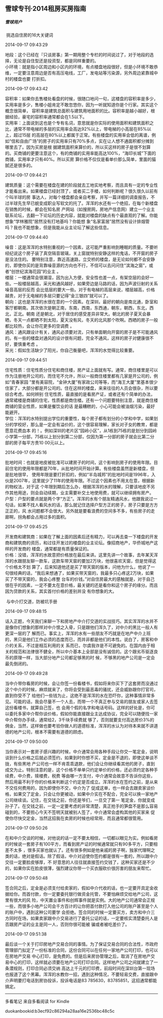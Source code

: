 ## 雪球专刊·2014租房买房指南

##### 雪球用户



 挑选自住房的16大关键词



2014-09-17 09:43:29

地段：这个已经在『只谈房事』第一期用整个专栏的时间说过了，对于地段的选择，无论是自住型还是投资型，都是同样重要的。  
小环境：就是指小区周边和小区内的环境，有点楼盘地段很好，但是小环境不敢恭维，一定要注意周边是否有高压电线，工厂，发电站等污染源，另外周边紧靠城中村的楼盘也要
打折扣。



2014-09-17 09:43:42

容积率：如果你去售楼处看盘的时候，很随口地问一句，这楼盘的容积率是多少，实用率是多少，售楼小姐肯定不敢忽悠你，因为一听就知道你是个行家。其实这个概念很简单，
容积率是建筑总面积与建筑用地面积的比。容积率是越小越好，根据经验，豪宅的容积率通常都会在1.5以下。  
实用率：上面说到这也是个专有名词，意思就是你实际的使用面积和建筑面积之比，通常不带电梯的多层的实用率会高达92%以上，带电梯的小高层在85%以上，超过15层
的高层在80%以上都属于正常。有些楼盘的实用率会低的离谱，例如“信和自由广场”的房子的实用率只有70%多点，实在让人想不通面积都分摊到哪里去了。因为买房是根
据建筑面积来算价的，所以买这样的房子是很不划算的。买商铺的更要注意这个，有的商铺的实用率能高达100%，“海印长城”下面的商铺，实用率才只有40%。所以买房
算价格不仅仅是看单价那么简单，里面的猫腻还是很多的。



2014-09-17 09:44:21

建筑质量：这个需要在楼盘在建的阶段就去工地实地考察，而且具有一定的专业性才能看出来。如果楼盘已经封顶了，或者买二手楼，如何判断呢？很久很久以前有个叫半球的房
事达人，对每个楼盘都会亲自考察，并写一篇详细的调查报告，不过半球先生早已蜕变成职业写软文的托了。浑浑的水还有一个绝招，在每个新楼盘在销售的时候，都会在知名房
产网站（如搜房网，房地产信息网）建立一个业主联系论坛，去翻一下论坛的历史内容，就能对楼盘的缺点有个最直观的了解。你能想象“学林雅院”居然没有打地基吗？你能想
象“名家富居”居然没有设计排烟管吗？我也不能想象，但是我能从业主论坛了解这些信息。



2014-09-17 09:44:40

噪音：这是浑浑的水特别重视的一个因素，这可能严重影响到睡眠的质量。不要听经纪说这个房子装了真空隔音玻璃，关上窗就特别安静这样的鬼话，不开窗的房子是没法住的。
要特别注意，靠近高速路，立交桥的楼盘，是无论如何都不会安静的，即使你买的是背靠噪音源的方向也不行，不信可以去问问住“滨海之窗”，或者“创世纪滨海花园”的业主
。  
楼层：一楼通常会很潮湿，因为出入方便，安全性也差一点，有架空层的会好一些。一般楼层越高，采光和通风越好，如果旁边是马路的话，因为声波衍射的关系噪音高层的反而
会比低层的要大一些。对于有电梯的高层来说，楼层越高，价格越贵，对于无电梯的多层只要记得“金三银四”就可以了。  
朝向：这也是浑浑的水很在意的一个因素。在深圳，最好的朝向是南北通，卧室和客厅都朝南。其次依次是朝正南，东南，西南，东西通，朝东，朝西，东北，西北，正北。朝南
还是朝北，对于居住的感受差异非常大。朝北的房子夏天会暴晒，冬天一点都晒不到太阳，夏天没有风，冬天的北风那个吹啊。西晒的房子一般都比较热，会让你花更多的空调费
。  
通风：通风跟设计有关，通风必须要对流，只有单面朝向开窗的房子是不可能通风的。有一些的楼盘对通风的设计很有问题，完全不通风，这样的房子对健康很不好，要慎重考虑
。  
采光：假如生活缺少了阳光，你自己衡量吧，浑浑的水觉得比较重要。



2014-09-17 09:44:51

住宅性质：住宅性质分住宅和商住楼，房产证上面就有写。通常，商住楼里是可以作为注册地开公司的，而住宅不允许，所以一般商住楼里都有几家是开公司的，例如“青春家园
”里有美容院，“金钟大厦”有家政公司等等，而“海王大厦”里基本很少住家了，大部分都是开公司的。住在这样的楼盘，来来往往的人员会很杂，所以要综合考虑。如何辨别
住宅性质，最直接的是看房产证，或者还有个简单的办法，通常裙楼是商铺的住宅，性质都是商住楼。还有一个问题要特别注意，就是商住楼商铺的营业性质，如果是餐饮业的话
是最糟糕的，小心可能会被油烟污染，最好能避开。  
学位：浑浑的水特别提出学位的重要性，每个房子都有划分的小学和中学，如果划分的学校好，那么是一定会有溢价的，这个很容易理解，家长对子女的教育，都是愿意花费血本
的！。例如深圳的老片区“园岭小区”，从1栋到75栋的是划分到园岭小学第一分部，75栋以上划分到第二分部，仅因为第一分部的房子就会比第二分部的房子每平方贵10
00元以上。



2014-09-17 09:45:16

批地时间：也就是地皮被批准可以建房子的时间，这个影响到房子的使用年限。目前住宅的使用年限都是70年，从批地时间开始计算。有些楼盘虽然是新楼盘，但是批地很早，
使用年限是要打折扣的，例如“半岛城邦”的批地时间是1996年，入伙是2007年，这里就少了11年的使用年限。不过这个因素也不用太在意，根据新的物权法，对于这
个年限到期后怎么办，根据浑浑的水的理解，只要该地皮不另作其他用途，则会自动续期，业主需要补交土地使用费，就可以继续拥有房产。  
户型：户型的要点就是两个字“方正”。浑浑的水有个朋友精通风水，他跟我说过一句话，如果不找人看风水的话，那么就记住选择户型方正的房子，房子只要是方方正正的，风
水问题都不会很大。另外就是要看浪费的空间多不多，有些房子的走廊啊，拐角都会占用过多的面积。



2014-09-17 09:45:25

开发商和建筑商：如果在了解上面的因素后还有精力，可以再去查一下楼盘的开发商和建筑商的资历，和过往开发过的楼盘的业主论坛。像招商地产，华侨城地产这样的开发商的
楼盘，通常都是有质量保证的。  
价格：没错，浑浑的水故意把价格放在最后来讲。这里先讲一个故事，去年某天浑浑的水跟朋友聊一款车，这款车带天窗的要加2万块，他很喜欢天窗，但是觉得这个价格太不划
算了，后来知道他还是买了带天窗的版本，问他为什么，他说了一句很经典的话，“我后来想通了，如果买带天窗的，我最多只心疼这2万块，如果买了不带天窗的，我会心疼整
台车的价钱。”对自住房最大的感触就是，对于自己很在乎的因素，一定不要太在意价格，最关键的还是看你和这个房子的缘分。而且因为贷款的关系，其实首付价格的差别并没
有你想象的大。



 与中介打交道，防被坑手册



2014-09-17 09:48:15

话入正题，今天我们来聊一下和房地产中介打交道的实战技巧。其实浑浑的水并不是像你们想象的那样对中介恨之入骨，只是跟他们浑久了，对中介的黑比一般人有更深一层的了
解而已。事实上，浑浑的水有一些朋友不巧就是在地产中介上班的，黑只是他们工作必须的态度而已，而并非都是他们的本性。说白了，房客和中介的关系，不过是相互利用的关
系而已，尔虞我诈是不可避免的。在国内由于相关的规范和法律很不健全，所以中介基本上全部是没有诚信的。这个跟劣币驱逐良币的原理一样，当大部分地产公司都足够黑的时
候，不够黑的地产公司是一定会最先倒闭的。



2014-09-17 09:49:28

当中介带你看房的时候，会让你签一份看楼书，假如将来你买下了这套房而没通过这个中介的时候，麻烦就来了，你将会受到最恶毒的骚扰，还会威胁跟你打官司，直到你受不了
给他们一些钱为止，这绝不是浑浑的水在恐吓你，这种事情非常多见。可能的话，我会尽量不一个人去，而带一个不真正参与交易的朋友或家人去签这份看楼书，就算自己签，也
会用个假的名字和电话号码。这样的好处是，你可以委托多家中介帮你谈价格，假如你能直接跟业主达成协议，完全可以随便找一家中介帮你办手续，通常给2，3千块手续费就
够了，否则就要支付高达房价3%的佣金，当然，这样做也要考验你做人的道德标准，浑浑的水认为对待本来就不讲道德的地产公司，根本不需要有道德的顾虑。



2014-09-17 09:50:00

当你表示对一套房子感兴趣的时候，中介通常会用各种手段让你交一笔定金，说明谈到什么价格之后就必须签约，如果到时你想不买，定金是不退的，即使这单谈不拢，有些黑地
产公司也一样不肯乖乖退款，他们会让你继续看其他的房子，直到成交为止。特别注意的是，这个价格不单单只约定单价的价格，还必须约定各种手续费，中介费，赎楼费，税费
等由哪一方支付，中介通常会故意不告诉你这些，然后用最不利于你的价格来判断这个约定是否成立。浑浑的水在签约之前，是从来不交任何费用的，因为即使你不交，中介为了
促成这单，也一样会去跟卖家谈价格，如果交了定金，只会让你更被动，如果中介实在不配合，完全可以换一家地产公司继续谈。记住，在交钱之前，你还是爷们，一旦交了第一
笔定金，你就变成孙子了。在交钱之前，一定一定要考虑的非常清楚，真正抢手的笋盘不是那么容易碰到的，不要担心今天不签明天就被别人签了，中介通常会虚构其他的买家来
促使你尽快交定金，当然这招我在卖房的时候也经常用，而且通常都很管用。



2014-09-17 09:50:26

在和中介交谈的时候，对他说的话一定不要太相信，一切都以眼见为实。例如看房的时候说一套房子有100平方，而看到房产证的时候通常就只有90多平方，只要相差不太多
，很多买家也就认了。还有很多例如是他亲戚的房子啊，独家代理啊之类的话，绝对是假话。除了假话，中介对迫使你签约都是很有一套的，所以跟中介交往一定要脸皮够厚，不
好意思的人往往就直接签约交钱了，这种买家还是不少的，如果你实在脸皮很薄，强烈建议你带一个买衣服砍价很厉害的朋友来帮忙。



2014-09-17 09:50:48

签合同之后，定金是必须支付给卖家的，假如中介代收的话，也一定要开具定金收据给你。而首付款，你一定要委托银行做资金托管，不要怕麻烦交给地产公司，这里有很大的风
险，中天置业事件和创辉事件就是实例。大的地产公司通常会正规一些，而很多小地产公司会千方百计的让你把首付款打入他公司的账户甚至是个人的账户中，遇到这种公司要学
会拒绝。签合同的时候一定要买方，卖方和中介三方同时在场，如果卖家跟中介交易进行了委托公证的话，一定要核实清楚委托人是否跟房产证的业主是同一人，否则你很可能被
骗或者被吃差价了。



2014-09-17 09:51:38

最后谈一个关于打印房地产交易合同的事情。为了保证交易合同的合法性，市政府管理部门拟定了一份标准的合同，这份合同可以在任何一家地产公司打印，也可以在房地产交易
中心打印，是免费的。但是后来房协管理之后，取消了在房地产交易中心的打印，这样就必须要在地产公司打印合同。这样地产公司之间就建立了一条潜规则，打印合同必须交纳
高达上千元的打印费，前段时间在深圳台第一现场也报道了这个黑幕。浑浑的水教你一招，遇到这种情况，不要轻易交费，直接跟中介声明要打电话到房协投诉，投诉电话是83
785630，83785851，这招通常都能搞定。

* * *

多看笔记 来自多看阅读 for Kindle

duokanbookid:b3ecf92c86294a28aa16e2536bc48c5c

